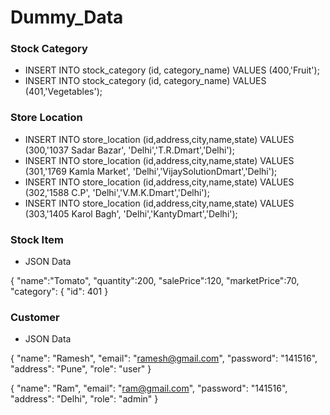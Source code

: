 # Dummy_Data

### Stock Category

* INSERT INTO stock_category (id, category_name) VALUES (400,'Fruit');
* INSERT INTO stock_category (id, category_name) VALUES (401,'Vegetables');

### Store Location

* INSERT INTO store_location (id,address,city,name,state) VALUES (300,'1037 Sadar Bazar', 'Delhi','T.R.Dmart','Delhi');
* INSERT INTO store_location (id,address,city,name,state) VALUES (301,'1769 Kamla Market', 'Delhi','VijaySolutionDmart','Delhi');
* INSERT INTO store_location (id,address,city,name,state) VALUES (302,'1588 C.P', 'Delhi','V.M.K.Dmart','Delhi');
* INSERT INTO store_location (id,address,city,name,state) VALUES (303,'1405 Karol Bagh', 'Delhi','KantyDmart','Delhi');

### Stock Item

* JSON Data
  
{
"name":"Tomato",
"quantity":200,
"salePrice":120,
"marketPrice":70,
"category": {
"id": 401
}

### Customer

* JSON Data
  
{
"name": "Ramesh",
"email": "ramesh@gmail.com",
"password": "141516",
"address": "Pune",
"role": "user"
}

{
"name": "Ram",
"email": "ram@gmail.com",
"password": "141516",
"address": "Delhi",
"role": "admin"
}
